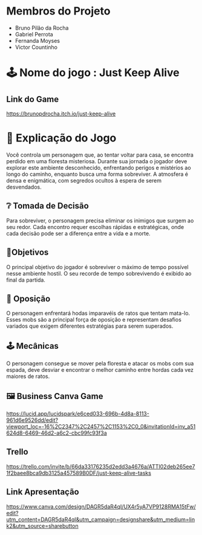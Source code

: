# Membros do Projeto
-  Bruno Pilão da Rocha
-  Gabriel Perrota
-  Fernanda Moyses
-  Victor Countinho

# 🕹️ Nome do jogo : Just Keep Alive

## Link do Game
https://brunopdrocha.itch.io/just-keep-alive

# 📖 Explicação do Jogo
Você controla um personagem que, ao tentar voltar para casa, se encontra perdido em uma floresta misteriosa. Durante sua jornada o jogador deve explorar este ambiente desconhecido, enfrentando perigos e mistérios ao longo do caminho, enquanto busca uma forma sobreviver. A atmosfera é densa e enigmática, com segredos ocultos à espera de serem desvendados.

## ❔ Tomada de Decisão
Para sobreviver, o personagem precisa eliminar os inimigos que surgem ao seu redor. Cada encontro requer escolhas rápidas e estratégicas, onde cada decisão pode ser a diferença entre a vida e a morte.

## 📍Objetivos
O principal objetivo do jogador é sobreviver o máximo de tempo possível nesse ambiente hostil. O seu recorde de tempo sobrevivendo é exibido ao final da partida.

## 👾 Oposição
O personagem enfrentará hodas imparavéis de ratos que tentam mata-lo. Esses mobs são a principal força de oposição e representam desafios variados que exigem diferentes estratégias para serem superados.

## 🕹️ Mecânicas
O personagem consegue se mover pela floresta e atacar os mobs com sua espada, deve desviar e encontrar o melhor caminho entre hordas cada vez maiores de ratos.

## 🖼 Business Canva Game
https://lucid.app/lucidspark/e6ced033-696b-4d8a-8113-961d6e9526dd/edit?viewport_loc=-16%2C2347%2C2457%2C1153%2C0_0&invitationId=inv_a51624d8-6469-46d2-a6c2-cbc99fc93f3a

## Trello
https://trello.com/invite/b/66da33176235d2edd3a4676a/ATTI02deb265ee71f2baee8bca9db3125a457589B0DF/just-keep-alive-tasks

## Link Apresentação
https://www.canva.com/design/DAGR5daR4qI/UX4r5yA7VP9128RMA15tFw/edit?utm_content=DAGR5daR4qI&utm_campaign=designshare&utm_medium=link2&utm_source=sharebutton
